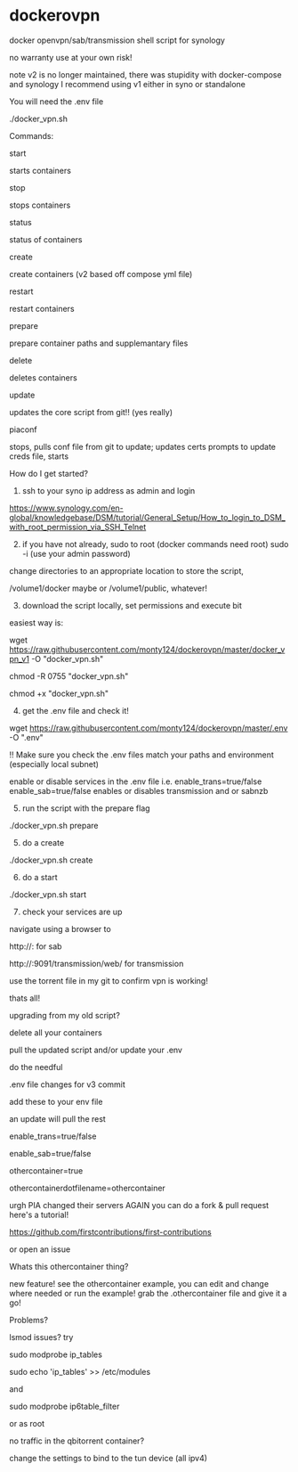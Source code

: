 # dockerovpn

docker openvpn/sab/transmission shell script for synology

no warranty use at your own risk!

note v2 is no longer maintained, there was stupidity with docker-compose and synology
I recommend using v1 either in syno or standalone

You will need the .env file

./docker_vpn.sh <command>

Commands: 

start

starts containers

stop

stops containers

status

status of containers

create

create containers (v2 based off compose yml file)

restart

restart containers

prepare

prepare container paths and supplemantary files

delete

deletes containers

update

updates the core script from git!! (yes really)

piaconf

stops, pulls conf file from git to update; updates certs prompts to update creds file, starts




How do I get started?

1. ssh to your syno ip address as admin and login 

https://www.synology.com/en-global/knowledgebase/DSM/tutorial/General_Setup/How_to_login_to_DSM_with_root_permission_via_SSH_Telnet

2. if you have not already, sudo to root (docker commands need root) sudo -i (use your admin password)

change directories to an appropriate location to store the script,

/volume1/docker maybe or /volume1/public, whatever!

3. download the script locally, set permissions and execute bit

easiest way is:

wget https://raw.githubusercontent.com/monty124/dockerovpn/master/docker_vpn_v1 -O "docker_vpn.sh"

chmod -R 0755 "docker_vpn.sh"

chmod +x "docker_vpn.sh"

4. get the .env file and check it!

wget https://raw.githubusercontent.com/monty124/dockerovpn/master/.env -O ".env"

!! Make sure you check the .env files match your paths and environment (especially local subnet)

enable or disable services in the .env file
i.e.
enable_trans=true/false
enable_sab=true/false
enables or disables transmission and or sabnzb

5. run the script with the prepare flag

./docker_vpn.sh prepare

5. do a create 

./docker_vpn.sh create

6. do a start

./docker_vpn.sh start

7. check your services are up

navigate using a browser to 

http://<synoip>:<sabport> for sab

http://<synoip>:9091/transmission/web/ for transmission

use the torrent file in my git to confirm vpn is working!

thats all!


upgrading from my old script?


delete all your containers

pull the updated script and/or update your .env

do the needful


.env file changes for v3 commit

add these to your env file

an update will pull the rest


enable_trans=true/false

enable_sab=true/false

othercontainer=true

othercontainerdotfilename=othercontainer




urgh PIA changed their servers AGAIN
you can do a fork & pull request 
here's a tutorial!

https://github.com/firstcontributions/first-contributions


or open an issue 

Whats this othercontainer thing?

new feature! 
see the othercontainer example, you can edit and change where needed or run the example!
grab the .othercontainer file and give it a go!
 




Problems?

lsmod issues? try

sudo modprobe ip_tables

sudo echo 'ip_tables' >> /etc/modules

and

sudo modprobe ip6table_filter

or as root


no traffic in the qbitorrent container?

change the settings to bind to the tun device (all ipv4)




